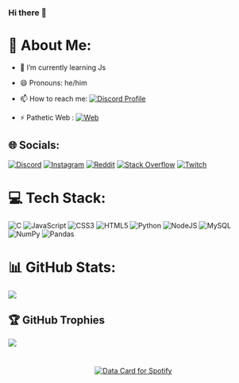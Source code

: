 ### Hi there 👋

<!--
Here are some ideas to get you started:

- 🔭 I’m currently working on ...
- 👯 I’m looking to collaborate on ...
- 🤔 I’m looking for help with ...
- 💬 Ask me about ...
-->


# 💫 About Me:

- 🌱 I’m currently learning Js
  
- 😄 Pronouns: he/him
  
- 📫 How to reach me: [![Discord Profile](https://img.shields.io/badge/Discord-7289DA?style=for-the-badge&logo=discord&logoColor=white)](https://discord.com/users/672314069654700052)
  
- ⚡ Pathetic Web : [![Web](https://img.shields.io/badge/website-000000?style=for-the-badge&logo=About.me&logoColor=white)](https://tanuj-bisht.github.io/TANUJ/) 


## 🌐 Socials:
[![Discord](https://img.shields.io/badge/Discord-%237289DA.svg?logo=discord&logoColor=white)](https://discord.gg/https://discord.gg/jBSjjJKGZM) [![Instagram](https://img.shields.io/badge/Instagram-%23E4405F.svg?logo=Instagram&logoColor=white)](https://instagram.com/tanuj._.bisht) [![Reddit](https://img.shields.io/badge/Reddit-%23FF4500.svg?logo=Reddit&logoColor=white)](https://reddit.com/user/TANUJ_BISHT) [![Stack Overflow](https://img.shields.io/badge/-Stackoverflow-FE7A16?logo=stack-overflow&logoColor=white)](https://stackoverflow.com/users/TANUJ_BISHT) [![Twitch](https://img.shields.io/badge/Twitch-%239146FF.svg?logo=Twitch&logoColor=white)](https://twitch.tv/tanuj_bisht) 

# 💻 Tech Stack:
![C](https://img.shields.io/badge/c-%2300599C.svg?style=plastic&logo=c&logoColor=white) ![JavaScript](https://img.shields.io/badge/javascript-%23323330.svg?style=plastic&logo=javascript&logoColor=%23F7DF1E) ![CSS3](https://img.shields.io/badge/css3-%231572B6.svg?style=plastic&logo=css3&logoColor=white) ![HTML5](https://img.shields.io/badge/html5-%23E34F26.svg?style=plastic&logo=html5&logoColor=white) ![Python](https://img.shields.io/badge/python-3670A0?style=plastic&logo=python&logoColor=ffdd54) ![NodeJS](https://img.shields.io/badge/node.js-6DA55F?style=plastic&logo=node.js&logoColor=white) <!-- ![GODOT](https://img.shields.io/badge/godot-3582bb.svg?style=plastic&logo=godot-engine&logoColor=white) -->![MySQL](https://img.shields.io/badge/mysql-%2300f.svg?style=plastic&logo=mysql&logoColor=white) ![NumPy](https://img.shields.io/badge/numpy-%23013243.svg?style=plastic&logo=numpy&logoColor=white) ![Pandas](https://img.shields.io/badge/pandas-%23150458.svg?style=plastic&logo=pandas&logoColor=white)
# 📊 GitHub Stats:
![](https://github-readme-streak-stats.herokuapp.com/?user=TANUJ-BISHT&theme=nightowl&hide_border=true)<br/>

## 🏆 GitHub Trophies
![](https://github-profile-trophy.vercel.app/?username=TANUJ-BISHT&theme=juicyfresh&no-frame=false&no-bg=false&margin-w=4)

#
<p align="center">
  <a href="https://data-card-for-spotify.herokuapp.com/card?user_id=31q64lqg7qaidmlgqt5todt2hk6u">
    <img src="https://data-card-for-spotify.herokuapp.com/api/card?user_id=31q64lqg7qaidmlgqt5todt2hk6u" alt="Data Card for Spotify">
  </a>
</p>
<!--
#
### ✍️ Random Dev Quote
![](https://quotes-github-readme.vercel.app/api?type=horizontal&theme=radical)
<!--
#
### 🔝 Top Contributed Repo
![](https://github-contributor-stats.vercel.app/api?username=TANUJ-BISHT&limit=5&theme=dracula&combine_all_yearly_contributions=true)
![](https://github-readme-stats.vercel.app/api?username=TANUJ-BISHT&theme=nightowl&hide_border=true&include_all_commits=true&count_private=true)<br/>
![](https://github-readme-stats.vercel.app/api/top-langs/?username=TANUJ-BISHT&theme=nightowl&hide_border=true&include_all_commits=true&count_private=true&layout=compact)
<!--
---
[![](https://visitcount.itsvg.in/api?id=TANUJ-BISHT&icon=2&color=6)](https://visitcount.itsvg.in)
